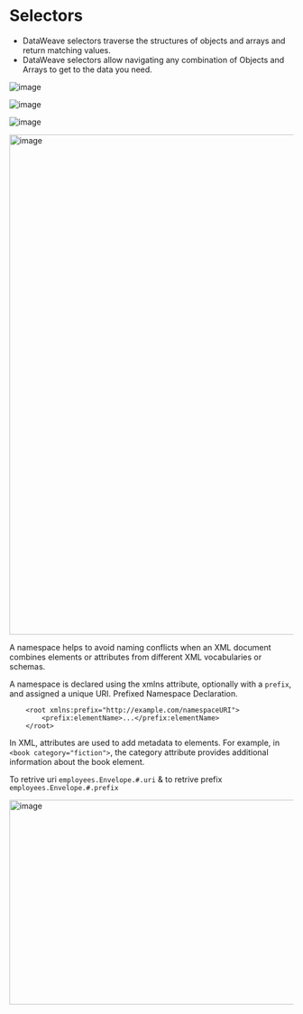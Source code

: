 # Selectors

- DataWeave selectors traverse the structures of objects and arrays and return matching values.
- DataWeave selectors allow navigating any combination of Objects and Arrays to get to the data you need. 

![image](https://github.com/user-attachments/assets/a99ff0c6-b866-4cc0-bf5a-d1f727a6e7fc)

![image](https://github.com/user-attachments/assets/0ff484c8-79dd-4518-9736-f2a6fe6585e5)

![image](https://github.com/user-attachments/assets/0f331e96-9c81-453f-baa4-0910043f9a12)

<img width="1906" height="887" alt="image" src="https://github.com/user-attachments/assets/604715f4-96cc-44a8-8ac4-5fb8f511e93f" />

A namespace helps to avoid naming conflicts when an XML document combines elements or attributes from different XML vocabularies or schemas.

A namespace is declared using the xmlns attribute, optionally with a `prefix`, and assigned a unique URI. Prefixed Namespace Declaration.

```
    <root xmlns:prefix="http://example.com/namespaceURI">
        <prefix:elementName>...</prefix:elementName>
    </root>
 ```

In XML, attributes are used to add metadata to elements. For example, in `<book category="fiction">`, the category attribute provides additional information about the book element. 

To retrive uri `employees.Envelope.#.uri` & to retrive prefix `employees.Envelope.#.prefix`

<img width="1504" height="363" alt="image" src="https://github.com/user-attachments/assets/5b2823b0-851d-4ab3-9038-7a362031b123" />
